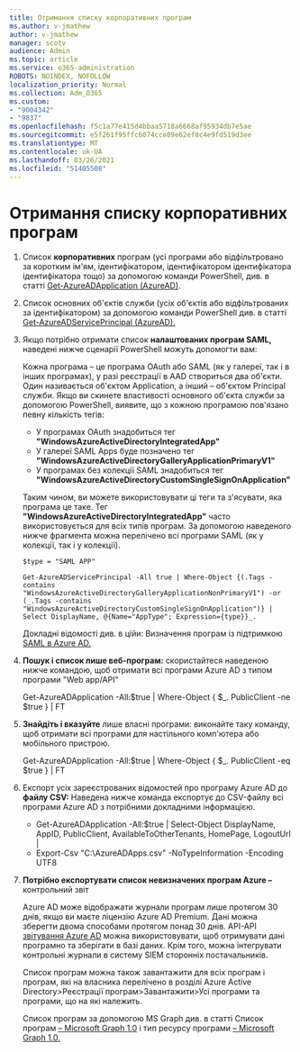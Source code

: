 ```yaml
---
title: Отримання списку корпоративних програм
ms.author: v-jmathew
author: v-jmathew
manager: scotv
audience: Admin
ms.topic: article
ms.service: o365-administration
ROBOTS: NOINDEX, NOFOLLOW
localization_priority: Normal
ms.collection: Adm_O365
ms.custom:
- "9004342"
- "9837"
ms.openlocfilehash: f5c1a77e415d4bbaa5718a6668af95934db7e5ae
ms.sourcegitcommit: e5f261f95ffc6074cce89e62ef8c4e9fd519d3ee
ms.translationtype: MT
ms.contentlocale: uk-UA
ms.lasthandoff: 03/26/2021
ms.locfileid: "51405508"
---
```

# <a name="get-a-list-of-enterprise-applications"></a>Отримання списку корпоративних програм

1. Список **корпоративних** програм (усі програми або відфільтровано за коротким ім'ям, ідентифікатором, ідентифікатором ідентифікатора ідентифікатора тощо) за допомогою команди PowerShell, див. в статті [Get-AzureADApplication (AzureAD)](https://docs.microsoft.com/powershell/module/azuread/get-azureadapplication).
2. Список основних об'єктів служби (усіх об'єктів або відфільтрованих за ідентифікатором) за допомогою команди PowerShell див. в статті [Get-AzureADServicePrincipal (AzureAD).](https://docs.microsoft.com/powershell/module/azuread/get-azureadserviceprincipal)
3. Якщо потрібно отримати список **налаштованих програм SAML,** наведені нижче сценарії PowerShell можуть допомогти вам:

    Кожна програма – це програма OAuth або SAML (як у галереї, так і в інших програмах), у разі реєстрації в AAD створиться два об'єкти. Один називається об'єктом Application, а інший – об'єктом Principal служби. Якщо ви скинете властивості основного об'єкта служби за допомогою PowerShell, виявите, що з кожною програмою пов'язано певну кількість тегів:

    - У програмах OAuth знадобиться тег **"WindowsAzureActiveDirectoryIntegratedApp"**
    - У галереї SAML Apps буде позначено тег **"WindowsAzureActiveDirectoryGalleryApplicationPrimaryV1"**
    - У програмах без колекції SAML знадобиться тег **"WindowsAzureActiveDirectoryCustomSingleSignOnApplication"**

    Таким чином, ви можете використовувати ці теги та з'ясувати, яка програма це таке. Тег **"WindowsAzureActiveDirectoryIntegratedApp"** часто використовується для всіх типів програм. За допомогою наведеного нижче фрагмента можна перелічено всі програми SAML (як у колекції, так і у колекції).

    `$type = "SAML APP"`

    `Get-AzureADServicePrincipal -All true | Where-Object {(.Tags -contains "WindowsAzureActiveDirectoryGalleryApplicationNonPrimaryV1") -or (_.Tags -contains "WindowsAzureActiveDirectoryCustomSingleSignOnApplication")} | Select DisplayName, @{Name="AppType"; Expression={type}}_.`

    Докладні відомості див. в ційи: Визначення програм із підтримкою [SAML в Azure AD.](https://docs.microsoft.com/answers/questions/24259/identify-saml-enabled-apps-in-azure-ad.html)

4. **Пошук і список лише веб-програм:** скористайтеся наведеною нижче командою, щоб отримати всі програми Azure AD з типом програми "Web app/API"

    Get-AzureADApplication -All:$true | Where-Object { $_. PublicClient -ne $true } | FT
5. **Знайдіть і вказуйте** лише власні програми: виконайте таку команду, щоб отримати всі програми для настільного комп'ютера або мобільного пристрою.

    Get-AzureADApplication -All:$true | Where-Object { $_. PublicClient -eq $true } | FT
6. Експорт усіх зареєстрованих відомостей про програму Azure AD до **файлу CSV:** Наведена нижче команда експортує до CSV-файлу всі програми Azure AD з потрібними докладними інформацією.

    - Get-AzureADApplication -All:$true | Select-Object DisplayName, AppID, PublicClient, AvailableToOtherTenants, HomePage, LogoutUrl |
    - Export-Csv "C:\AzureADApps.csv" -NoTypeInformation -Encoding UTF8

7. **Потрібно експортувати список невизначених програм Azure –** контрольний звіт

    Azure AD може відображати журнали програм лише протягом 30 днів, якщо ви маєте ліцензію Azure AD Premium.
    Дані можна зберегти двома способами протягом понад 30 днів. API-API [звітування Azure AD](https://docs.microsoft.com/azure/active-directory/reports-monitoring/concept-reporting-api) можна використовувати, щоб отримувати дані програмно та зберігати в базі даних. Крім того, можна інтегрувати контрольні журнали в систему SIEM сторонніх постачальників.

    Список програм можна також завантажити для всіх програм і програм, які на власника перелічено в розділі Azure Active Directory>Реєстрації програм>Завантажити>Усі програми та програми, що на які належить.

    Список програм за допомогою MS Graph див. в статті Список програм [– Microsoft Graph 1.0](https://docs.microsoft.com/graph/api/application-list) і тип ресурсу програми [– Microsoft Graph 1.0.](https://docs.microsoft.com/graph/api/resources/application)
